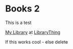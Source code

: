 # Books 2 

This is a test

<div id="wef2daa9016565775bf6933ffc1237e1a"></div><script type="text/javascript" charset="UTF-8" src="https://www.librarything.com/widget_get.php?userid=fabianfromm&theID=wef2daa9016565775bf6933ffc1237e1a"></script><noscript><a href="http://www.librarything.com/profile/fabianfromm">My Library</a> at <a href="http://www.librarything.com">LibraryThing</a></noscript>

If this works cool - else delete
